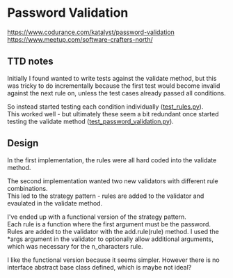 # Password Validation
https://www.codurance.com/katalyst/password-validation      
https://www.meetup.com/software-crafters-north/  

## TTD notes
Initially I found wanted to write tests against the validate method, 
but this was tricky to do incrementally because the first test would become 
invalid against the next rule on, unless the test cases already passed all conditions.  

So instead started testing each condition individually ([test_rules.py](tests/test_rules.py)).  
This worked well - but ultimately these seem a bit redundant once started testing 
the validate method ([test_password_validation.py](tests/test_password_validation.py)).  

## Design
In the first implementation, the rules were all hard coded into the validate method.   

The second implementation wanted two new validators with different rule combinations.  
This led to the strategy pattern - rules are added to the validator and evaulated in the validate method.  

I've ended up with a functional version of the strategy pattern.  
Each rule is a function where the first argument must be the password.  
Rules are added to the validator with the add.rule(rule) method. 
I used the *args argument in the validator to optionally allow additional arguments, which was necessary 
for the n_characters rule.   

I like the functional version because it seems simpler.  However there is no interface  abstract base class defined, 
which is maybe not ideal?







